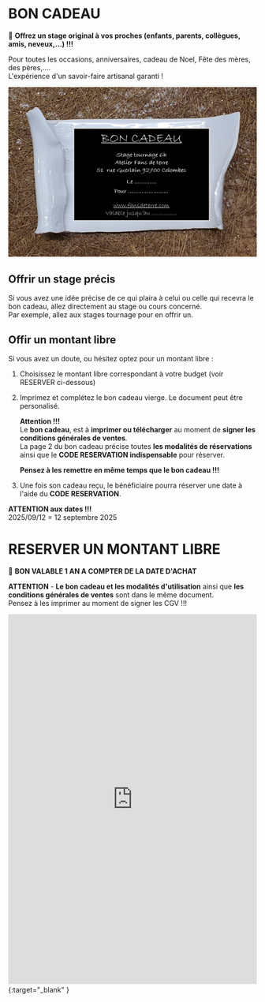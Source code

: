 # BON CADEAU  

🎁 **Offrez un stage original à vos proches (enfants, parents, collègues, amis, neveux,…) !!!**  

Pour toutes les occasions, anniversaires, cadeau de Noel, Fête des mères, des pères,….  
L'expérience d'un savoir-faire artisanal garanti !

<img src="/images/carte cadeau-ceramique-fansdeterre-raku-paris-600 410.png" class="image-horiz">

## Offrir un stage précis
Si vous avez une idée précise de ce qui plaira à celui ou celle qui recevra le bon cadeau, allez directement au stage ou cours concerné.   
Par exemple, allez aux stages tournage pour en offrir un.      


## Offir un montant libre
Si vous avez un doute, ou hésitez optez pour un montant libre :  
1. Choisissez le montant libre correspondant à votre budget (voir RESERVER ci-dessous)   

2. Imprimez et complétez le bon cadeau vierge.
   Le document peut être personalisé.   

   **Attention !!!**  
   Le **bon cadeau**, est à **imprimer ou télécharger** au moment de **signer les conditions générales de ventes**.  
   La page 2 du bon cadeau précise toutes **les modalités de réservations** ainsi que le **CODE RESERVATION indispensable** pour réserver.  
   
   **Pensez à les remettre en même temps que le bon cadeau !!!**  

3. Une fois son cadeau reçu, le bénéficiaire pourra réserver une date à l'aide du **CODE RESERVATION**.  

     
**ATTENTION aux dates !!!**  
2025/09/12  =  12 septembre 2025  

# RESERVER UN MONTANT LIBRE   
🎁 **BON VALABLE 1 AN A COMPTER DE LA DATE D'ACHAT**   

**ATTENTION** - **Le bon cadeau et les modalités d'utilisation** ainsi que **les conditions générales de ventes** sont dans le même document.  
Pensez à les imprimer au moment de signer les CGV !!!    
<iframe id="haWidget" allowtransparency="true" scrolling="auto" src="https://www.helloasso.com/associations/fans-de-terre/evenements/bon-cadeau-2023-2024/widget" style="width: 100%; height: 750px; border: none;"></iframe>{:target="_blank" }  

